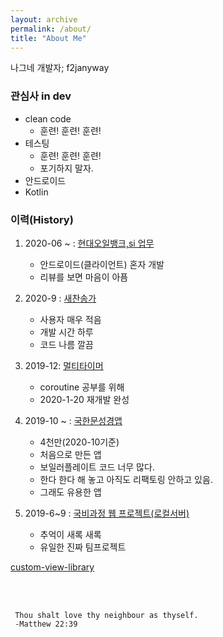 ```yaml
---
layout: archive
permalink: /about/
title: "About Me"
---
```



나그네 개발자; f2janyway

### 관심사 in dev
- clean code
  - 훈련! 훈련! 훈련!
- 테스팅
  - 훈련! 훈련! 훈련!
  - 포기하지 말자.
- 안드로이드
- Kotlin


### 이력(History)
1. 2020-06 ~ : [현대오일뱅크,si 업무](https://play.google.com/store/apps/details?id=com.hyundaioilbank.android&hl=ko)
    - 안드로이드(클라이언트) 혼자 개발
    - 리뷰를 보면 마음이 아픔

2. 2020-9 : [새찬송가](https://play.google.com/store/apps/details?id=com.box.hymn&hl=es_NI)
    - 사용자 매우 적음
    - 개발 시간 하루
    - 코드 나름 깔끔

3. 2019-12: [멀티타이머](https://play.google.com/store/apps/details?id=com.box.firecast&hl=ko) 
    - coroutine 공부를 위해
    - 2020-1-20 재개발 완성

4. 2019-10 ~ : [국한문성경앱](https://play.google.com/store/apps/details?id=com.box.bible&hl=ko) 
    - 4천만(2020-10기준)
    - 처음으로 만든 앱
    - 보일러플레이트 코드 너무 많다.
    - 한다 한다 해 놓고 아직도 리팩토링 안하고 있음.
    - 그래도 유용한 앱

5. 2019-6~9 : [국비과정 웹 프로젝트(로컬서버)](https://github.com/yegyu/DotNet)
    - 추억이 새록 새록
    - 유일한 진짜 팀프로젝트
                
    

[custom-view-library](https://github.com/f2janyway/custom_view)



<br>
<br>

```
 Thou shalt love thy neighbour as thyself.
 -Matthew 22:39
```




